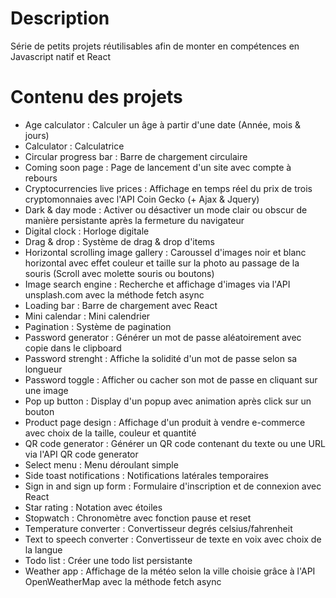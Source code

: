 # Description
Série de petits projets réutilisables afin de monter en compétences en Javascript natif et React
# Contenu des projets
- Age calculator : Calculer un âge à partir d'une date (Année, mois & jours)
- Calculator : Calculatrice
- Circular progress bar : Barre de chargement circulaire
- Coming soon page : Page de lancement d'un site avec compte à rebours
- Cryptocurrencies live prices : Affichage en temps réel du prix de trois cryptomonnaies avec l'API Coin Gecko (+ Ajax & Jquery)
- Dark & day mode : Activer ou désactiver un mode clair ou obscur de manière persistante après la fermeture du navigateur
- Digital clock : Horloge digitale
- Drag & drop : Système de drag & drop d'items
- Horizontal scrolling image gallery : Caroussel d'images noir et blanc horizontal avec effet couleur et taille sur la photo au passage de la souris (Scroll avec molette souris ou boutons)
- Image search engine : Recherche et affichage d'images via l'API unsplash.com avec la méthode fetch async
- Loading bar : Barre de chargement avec React
- Mini calendar : Mini calendrier
- Pagination : Système de pagination
- Password generator : Générer un mot de passe aléatoirement avec copie dans le clipboard
- Password strenght : Affiche la solidité d'un mot de passe selon sa longueur
- Password toggle : Afficher ou cacher son mot de passe en cliquant sur une image
- Pop up button : Display d'un popup avec animation après click sur un bouton
- Product page design : Affichage d'un produit à vendre e-commerce avec choix de la taille, couleur et quantité
- QR code generator : Générer un QR code contenant du texte ou une URL via l'API QR code generator
- Select menu : Menu déroulant simple
- Side toast notifications : Notifications latérales temporaires
- Sign in and sign up form : Formulaire d'inscription et de connexion avec React
- Star rating : Notation avec étoiles
- Stopwatch : Chronomètre avec fonction pause et reset
- Temperature converter : Convertisseur degrés celsius/fahrenheit
- Text to speech converter : Convertisseur de texte en voix avec choix de la langue
- Todo list : Créer une todo list persistante
- Weather app : Affichage de la météo selon la ville choisie grâce à l'API OpenWeatherMap avec la méthode fetch async

